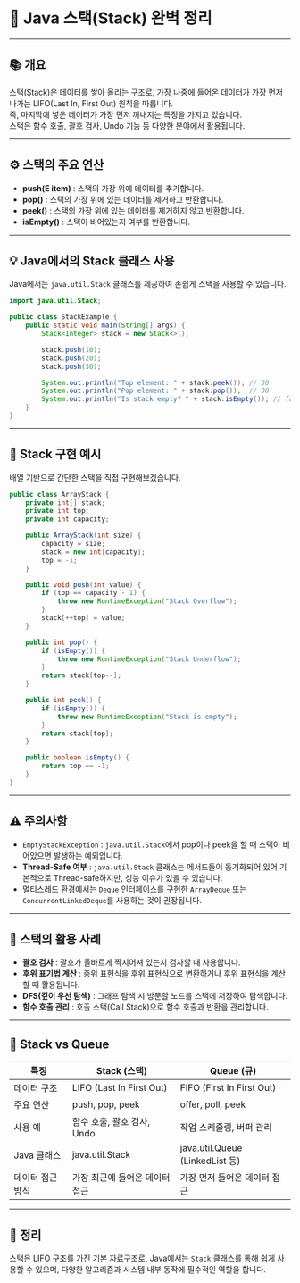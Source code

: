 # 🧱 **Java 스택(Stack) 완벽 정리**

---

## 📚 개요

스택(Stack)은 데이터를 쌓아 올리는 구조로, 가장 나중에 들어온 데이터가 가장 먼저 나가는 LIFO(Last In, First Out) 원칙을 따릅니다.  
즉, 마지막에 넣은 데이터가 가장 먼저 꺼내지는 특징을 가지고 있습니다.  
스택은 함수 호출, 괄호 검사, Undo 기능 등 다양한 분야에서 활용됩니다.

---

## ⚙️ 스택의 주요 연산

- **push(E item)** : 스택의 가장 위에 데이터를 추가합니다.  
- **pop()** : 스택의 가장 위에 있는 데이터를 제거하고 반환합니다.  
- **peek()** : 스택의 가장 위에 있는 데이터를 제거하지 않고 반환합니다.  
- **isEmpty()** : 스택이 비어있는지 여부를 반환합니다.

---

## 💡 Java에서의 Stack 클래스 사용

Java에서는 `java.util.Stack` 클래스를 제공하여 손쉽게 스택을 사용할 수 있습니다.

```java
import java.util.Stack;

public class StackExample {
    public static void main(String[] args) {
        Stack<Integer> stack = new Stack<>();

        stack.push(10);
        stack.push(20);
        stack.push(30);

        System.out.println("Top element: " + stack.peek()); // 30
        System.out.println("Pop element: " + stack.pop());  // 30
        System.out.println("Is stack empty? " + stack.isEmpty()); // false
    }
}
```

---

## 🧩 Stack 구현 예시

배열 기반으로 간단한 스택을 직접 구현해보겠습니다.

```java
public class ArrayStack {
    private int[] stack;
    private int top;
    private int capacity;

    public ArrayStack(int size) {
        capacity = size;
        stack = new int[capacity];
        top = -1;
    }

    public void push(int value) {
        if (top == capacity - 1) {
            throw new RuntimeException("Stack Overflow");
        }
        stack[++top] = value;
    }

    public int pop() {
        if (isEmpty()) {
            throw new RuntimeException("Stack Underflow");
        }
        return stack[top--];
    }

    public int peek() {
        if (isEmpty()) {
            throw new RuntimeException("Stack is empty");
        }
        return stack[top];
    }

    public boolean isEmpty() {
        return top == -1;
    }
}
```

---

## ⚠️ 주의사항

- `EmptyStackException` : `java.util.Stack`에서 pop이나 peek을 할 때 스택이 비어있으면 발생하는 예외입니다.  
- **Thread-Safe 여부** : `java.util.Stack` 클래스는 메서드들이 동기화되어 있어 기본적으로 Thread-safe하지만, 성능 이슈가 있을 수 있습니다.  
- 멀티스레드 환경에서는 `Deque` 인터페이스를 구현한 `ArrayDeque` 또는 `ConcurrentLinkedDeque`를 사용하는 것이 권장됩니다.

---

## 🧮 스택의 활용 사례

- **괄호 검사** : 괄호가 올바르게 짝지어져 있는지 검사할 때 사용합니다.  
- **후위 표기법 계산** : 중위 표현식을 후위 표현식으로 변환하거나 후위 표현식을 계산할 때 활용됩니다.  
- **DFS(깊이 우선 탐색)** : 그래프 탐색 시 방문할 노드를 스택에 저장하여 탐색합니다.  
- **함수 호출 관리** : 호출 스택(Call Stack)으로 함수 호출과 반환을 관리합니다.

---

## 🧠 Stack vs Queue

| 특징            | Stack (스택)                  | Queue (큐)                    |
|-----------------|------------------------------|------------------------------|
| 데이터 구조     | LIFO (Last In First Out)     | FIFO (First In First Out)    |
| 주요 연산       | push, pop, peek             | offer, poll, peek            |
| 사용 예         | 함수 호출, 괄호 검사, Undo   | 작업 스케줄링, 버퍼 관리     |
| Java 클래스     | java.util.Stack              | java.util.Queue (LinkedList 등) |
| 데이터 접근 방식 | 가장 최근에 들어온 데이터 접근 | 가장 먼저 들어온 데이터 접근 |

---

## 📌 정리

스택은 LIFO 구조를 가진 기본 자료구조로, Java에서는 `Stack` 클래스를 통해 쉽게 사용할 수 있으며, 다양한 알고리즘과 시스템 내부 동작에 필수적인 역할을 합니다.
